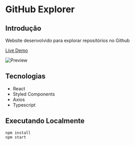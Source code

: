 # GitHub Explorer

## Introdução

Website desenvolvido para explorar repositórios no Github 

<a target="_blank" href="https://denissouzaa.github.io/gitexplorer/">Live Demo</a>

![Preview](https://i.imgur.com/V8w4PAG.png)

## Tecnologias

* React  
* Styled Components  
* Axios
* Typescript

## Executando Localmente

```
npm install
npm start
```
